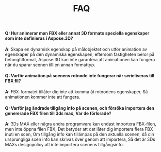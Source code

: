 ﻿---
title: FAQ
type: docs
weight: 190
url: /sv/net/faqs/
description: Vanliga frågor om Aspose.3D för . Netto.
---
#### **Q: Hur animerar man FBX eller annat 3D formats speciella egenskaper som inte definieras i Aspose.3D?**
**A**: Skapa en dynamisk egenskap på målobjektet och utför animation av egenskaper på den dynamiska egenskapen, eftersom fastigheten beror på betongfilformat, Aspose.3D kan inte garantera att animationen kan fungera när du sparar scenen till en annan formattyp.
#### **Q: Varför animation på scenens rotnode inte fungerar när serieliseras till FBX fil?**
**A**: FBX-formatet tillåter dig inte att komma åt rotnodens egenskaper, Så animationen kommer inte att fungera.
#### **Q: Varför jag ändrade tillgång info på scenen, och försöka importera den genererade FBX filen till 3ds max, Var de förlorade?**
**A**: 3Ds MAX eller några andra programvara kan endast importera FBX-filen, men inte öppna filen FBX, Det betyder att det låter dig importera flera FBX inuti en scen, Om tillgång info kan tillämpas på den aktuella scenen, då din ursprungliga scen info kan skrivas över genom att importera, Så det är 3Ds MAXs designpolicy att inte importera scenens tillgångsinfo.
